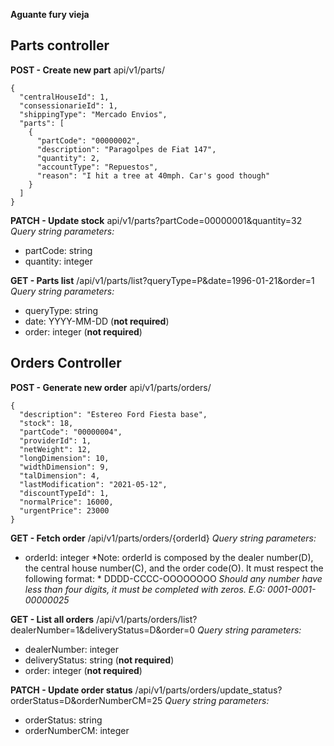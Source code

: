 ﻿**Aguante fury vieja**

## Parts controller
**POST - Create new part**
	api/v1/parts/
```
{
  "centralHouseId": 1,
  "consessionarieId": 1,
  "shippingType": "Mercado Envios",
  "parts": [
    {
      "partCode": "00000002",
      "description": "Paragolpes de Fiat 147",
      "quantity": 2,
      "accountType": "Repuestos",
      "reason": "I hit a tree at 40mph. Car's good though"
    }
  ]
}
```
**PATCH - Update stock**
	api/v1/parts?partCode=00000001&quantity=32
	*Query string parameters:*
 - partCode: string
 - quantity: integer
 
 **GET - Parts list**
	/api/v1/parts/list?queryType=P&date=1996-01-21&order=1
	*Query string parameters:*
 - queryType: string
 - date: YYYY-MM-DD (**not required**)
 - order: integer (**not required**)

## Orders Controller

**POST - Generate new order**
	api/v1/parts/orders/
```
{
  "description": "Estereo Ford Fiesta base",
  "stock": 18,
  "partCode": "00000004",
  "providerId": 1,
  "netWeight": 12,
  "longDimension": 10,
  "widthDimension": 9,
  "talDimension": 4,
  "lastModification": "2021-05-12",
  "discountTypeId": 1,
  "normalPrice": 16000,
  "urgentPrice": 23000
}
```
  **GET - Fetch order**
​/api​/v1​/parts​/orders​/{orderId}
	*Query string parameters:*
 - orderId: integer 
*Note: orderId is composed by the dealer number(D), the central house number(C), and the order code(O). It must respect the following format: *
DDDD-CCCC-OOOOOOOO
*Should any number have less than four digits, it must be completed with zeros. E.G: 0001-0001-00000025*

**GET - List all orders**
/api/v1/parts/orders/list?dealerNumber=1&deliveryStatus=D&order=0
	*Query string parameters:*
 - dealerNumber: integer
 - deliveryStatus: string (**not required**)
 - order: integer (**not required**)

**PATCH - Update order status**
/api/v1/parts/orders/update_status?orderStatus=D&orderNumberCM=25
	*Query string parameters:*
 - orderStatus: string
 - orderNumberCM: integer







